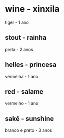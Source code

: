 
# wine - xinxila
 tiger - 1 ano
## stout - rainha
 preta - 2 anos
## helles - princesa
vermelha - 1 ano
## red - salame
vermelho - 1 ano
## sakê - sunshine
branco e preto - 3 anos
